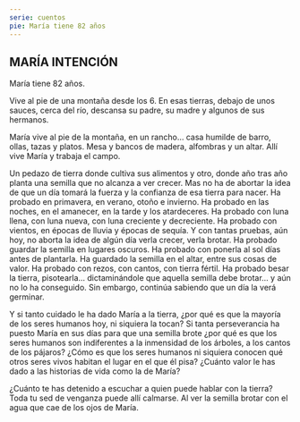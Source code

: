 ```yaml
---
serie: cuentos
pie: María tiene 82 años
---
```


## MARÍA INTENCIÓN

María tiene 82 años.

Vive al pie de una montaña desde los 6. En esas tierras, debajo de unos sauces, cerca del río, descansa su padre, su madre y algunos de sus hermanos.

María vive al pie de la montaña, en un rancho… casa humilde de barro, ollas, tazas y platos. Mesa y bancos de madera, alfombras y un altar. Allí vive María y trabaja el campo.

Un pedazo de tierra donde cultiva sus alimentos y otro, donde año tras año planta una semilla que no alcanza a ver crecer. Mas no ha de abortar la idea de que un día tomará la fuerza y la confianza de esa tierra para nacer. Ha probado en primavera, en verano, otoño e invierno. Ha probado en las noches, en el amanecer, en la tarde y los atardeceres. Ha probado con luna llena, con luna nueva, con luna creciente y decreciente. Ha probado con vientos, en épocas de lluvia y épocas de sequía. Y con tantas pruebas, aún hoy, no aborta la idea de algún día verla crecer, verla brotar. Ha probado guardar la semilla en lugares oscuros. Ha probado con ponerla al sol días antes de plantarla. Ha guardado la semilla en el altar, entre sus cosas de valor. Ha probado con rezos, con cantos, con tierra fértil. Ha probado besar la tierra, pisotearla… dictaminándole que aquella semilla debe brotar… y aún no lo ha conseguido. Sin embargo, continúa sabiendo que un día la verá germinar.

Y si tanto cuidado le ha dado María a la tierra, ¿por qué es que la mayoría de los seres humanos hoy, ni siquiera la tocan? Si tanta perseverancia ha puesto María en sus días para que una semilla brote ¿por qué es que los seres humanos son indiferentes a la inmensidad de los árboles, a los cantos de los pájaros? ¿Cómo es que los seres humanos ni siquiera conocen qué otros seres vivos habitan el lugar en el que él pisa? ¿Cuánto valor le has dado a las historias de vida como la de María?

¿Cuánto te has detenido a escuchar a quien puede hablar con la tierra? Toda tu sed de venganza puede allí calmarse. Al ver la semilla brotar con el agua que cae de los ojos de María.
